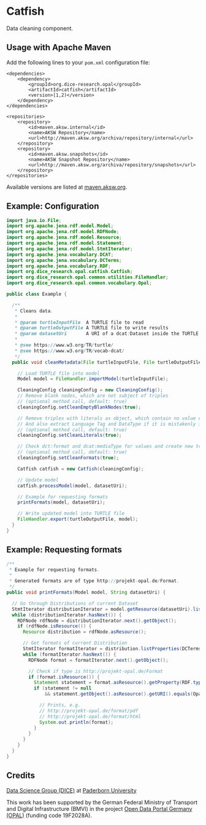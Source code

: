 # Catfish

Data cleaning component.

## Usage with Apache Maven

Add the following lines to your `pom.xml` configuration file:

	<dependencies>
		<dependency>
			<groupId>org.dice-research.opal</groupId>
			<artifactId>catfish</artifactId>
			<version>[1,2)</version>
		</dependency>
	</dependencies>
	
	<repositories>
		<repository>
			<id>maven.aksw.internal</id>
			<name>AKSW Repository</name>
			<url>http://maven.aksw.org/archiva/repository/internal</url>
		</repository>
		<repository>
			<id>maven.aksw.snapshots</id>
			<name>AKSW Snapshot Repository</name>
			<url>http://maven.aksw.org/archiva/repository/snapshots</url>
		</repository>
	</repositories>

Available versions are listed at [maven.aksw.org](https://maven.aksw.org/archiva/#advancedsearch~internal/org.dice-research.opal~catfish~~~~~30).


## Example: Configuration

```Java
import java.io.File;
import org.apache.jena.rdf.model.Model;
import org.apache.jena.rdf.model.RDFNode;
import org.apache.jena.rdf.model.Resource;
import org.apache.jena.rdf.model.Statement;
import org.apache.jena.rdf.model.StmtIterator;
import org.apache.jena.vocabulary.DCAT;
import org.apache.jena.vocabulary.DCTerms;
import org.apache.jena.vocabulary.RDF;
import org.dice_research.opal.catfish.Catfish;
import org.dice_research.opal.common.utilities.FileHandler;
import org.dice_research.opal.common.vocabulary.Opal;

public class Example {

  /**
   * Cleans data.
   * 
   * @param turtleInputFile  A TURTLE file to read
   * @param turtleOutputFile A TURTLE file to write results
   * @param datasetUri       A URI of a dcat:Dataset inside the TURTLE data
   * 
   * @see https://www.w3.org/TR/turtle/
   * @see https://www.w3.org/TR/vocab-dcat/
   */
  public void cleanMetadata(File turtleInputFile, File turtleOutputFile, String datasetUri) throws Exception {

	// Load TURTLE file into model
	Model model = FileHandler.importModel(turtleInputFile);

	CleaningConfig cleaningConfig = new CleaningConfig();
	// Remove blank nodes, which are not subject of triples
	// (optional method call, default: true)
	cleaningConfig.setCleanEmptyBlankNodes(true);

	// Remove triples with literals as object, which contain no value or unreadable.
	// And also extract Language Tag and DataType if it is mistakenly inside the string
	// (optional method call, default: true)
	cleaningConfig.setCleanLiterals(true);

	// Check dct:format and dcat:mediaType for values and create new triples.
	// (optional method call, default: true)
	cleaningConfig.setCleanFormats(true);

	Catfish catfish = new Catfish(cleaningConfig);

	// Update model
	catfish.processModel(model, datasetUri);

	// Example for requesting formats
	printFormats(model, datasetUri);

	// Write updated model into TURTLE file
	FileHandler.export(turtleOutputFile, model);
  }
}
```

## Example: Requesting formats

```Java
/**
 * Example for requesting formats.
 * 
 * Generated formats are of type http://projekt-opal.de/Format.
 */
public void printFormats(Model model, String datasetUri) {

  // Go through Distributions of current Dataset
  StmtIterator distributionIterator = model.getResource(datasetUri).listProperties(DCAT.distribution);
  while (distributionIterator.hasNext()) {
    RDFNode rdfNode = distributionIterator.next().getObject();
    if (rdfNode.isResource()) {
      Resource distribution = rdfNode.asResource();

      // Get formats of current Distribution
      StmtIterator formatIterator = distribution.listProperties(DCTerms.format);
      while (formatIterator.hasNext()) {
        RDFNode format = formatIterator.next().getObject();

        // Check if type is http://projekt-opal.de/Format
        if (format.isResource()) {
          Statement statement = format.asResource().getProperty(RDF.type);
          if (statement != null
              && statement.getObject().asResource().getURI().equals(Opal.OPAL_FORMAT.getURI())) {

            // Prints, e.g.
            // http://projekt-opal.de/format/pdf
            // http://projekt-opal.de/format/html
            System.out.println(format);
          }
        }
      }
    }
  }
}
```


## Credits

[Data Science Group (DICE)](https://dice-research.org/) at [Paderborn University](https://www.uni-paderborn.de/)

This work has been supported by the German Federal Ministry of Transport and Digital Infrastructure (BMVI) in the project [Open Data Portal Germany (OPAL)](http://projekt-opal.de/) (funding code 19F2028A).
